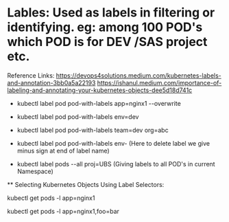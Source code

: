 # Lables: Used as labels in filtering or identifying. eg: among 100 POD's which POD is for DEV /SAS project etc.


Reference Links: https://devops4solutions.medium.com/kubernetes-labels-and-annotation-3bb0a5a22193
                 https://ishanul.medium.com/importance-of-labeling-and-annotating-your-kubernetes-objects-dee5d18d741c
                 
* kubectl label pod pod-with-labels app=nginx1 --overwrite

* kubectl label pod pod-with-labels env=dev

* kubectl label pod pod-with-labels team=dev org=abc

* kubectl label pod pod-with-labels env- (Here to delete label we give minus sign at end of label name)

* kubectl label pods --all proj=UBS (Giving labels to all POD's in current Namespace)

** Selecting Kubernetes Objects Using Label Selectors:

kubectl get pods -l app=nginx1

kubectl get pods -l app=nginx1,foo=bar
